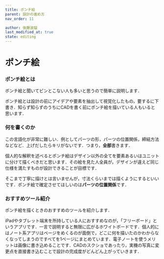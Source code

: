```yaml
---
title: ポンチ絵
parent: 設計の進め方
nav_order: 11

author: 後藤波瑠
last_modified_at: true
state: editing
---
```


# **ポンチ絵**
### ポンチ絵とは
ポンチ絵と聞いてピンとこない人も多いと思うので簡単に説明します．

ポンチ絵とは設計の前にアイデアや要素を抽出して視覚化したもの，要するに下書き．知らず知らずのうちにCADを書く前にポンチ絵を描いている人もいると思います．

### 何を書くのか
この言語化が非常に難しい．例としてパーツの形，パーツの位置関係，締結方法などなど．上げだしたらキリがないです．つまり，**全部**書きます．

個人的な解釈を述べるとポンチ絵はデザイン以外の全てを要素あるいはユニットに分けて描くべきだと思います．その絵を見た人全員が，デザインが違えど同じ仕様を満たすものが設計できることが目標です．

そこまで丁寧に描けとは言いませんが，寸法くらいまでは描くようにするといいです．ポンチ絵で確定させてほしいのは**パーツの位置関係**です．

### おすすめツール紹介
ポンチ絵を描くときのおすすめのツールを紹介します．

iPadやタブレット端末を所持している人におすすめなのが，「フリーボード」というアプリです．一言で説明すると無限に広がるホワイトボードです．個人的にはノート系アプリはページをめくるのが面倒で，どこに何を描いたのかわからなくなってしまうのですべてを1ページにまとめています．電子ノートを使うメリットは画像に書き込めることです．CADのスクショであったり，実機の写真に変更点を直接書き込むことで設計の完成度がどんどん上がっていきます．